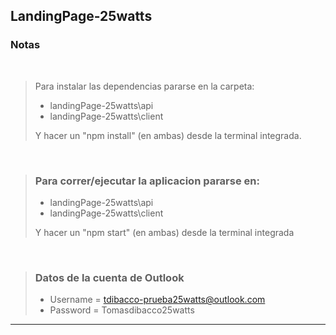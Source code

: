 ## LandingPage-25watts

 ### Notas 
 
 </br>
 
> Para instalar las dependencias pararse en la carpeta:
>  +  landingPage-25watts\api
>  +  landingPage-25watts\client
>
> Y hacer un "npm install" (en ambas) desde la terminal integrada.

</br>

> ### Para correr/ejecutar la aplicacion pararse en:
>
>  +  landingPage-25watts\api
>  +  landingPage-25watts\client
>  
> Y hacer un "npm start" (en ambas) desde la terminal integrada

</br>

> ### Datos de la cuenta de Outlook
>
>  +  Username = tdibacco-prueba25watts@outlook.com
>  +  Password = Tomasdibacco25watts

---
